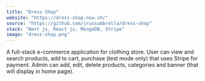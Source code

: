 ```yaml
---
title: "Dress Shop"
website: "https://dress-shop.now.sh/"
source: "https://github.com/jrussumbrella/dress-shop"
stack: "Next js, React js, MongoDB, Stripe"
image: "dress-shop.png"
---
```


A full-stack e-commerce application for clothing store. User can view and search products, add to cart, purchase (test mode only) that uses Stripe for payment. Admin can add, edit, delete products, categories and banner (that will display in home page).
